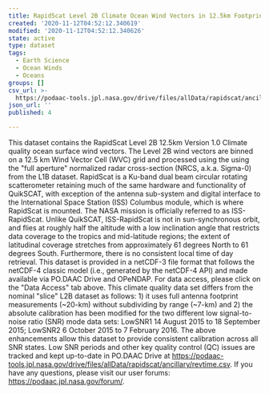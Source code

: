 ```yaml
---
title: RapidScat Level 2B Climate Ocean Wind Vectors in 12.5km Footprints
created: '2020-11-12T04:52:12.340619'
modified: '2020-11-12T04:52:12.340626'
state: active
type: dataset
tags:
  - Earth Science
  - Ocean Winds
  - Oceans
groups: []
csv_url: >-
  https://podaac-tools.jpl.nasa.gov/drive/files/allData/rapidscat/ancillary/revtime.csv
json_url: ''
published: 4

---
```

This dataset contains the RapidScat Level 2B 12.5km Version 1.0 Climate quality ocean surface wind vectors. The Level 2B wind vectors are binned on a 12.5 km Wind Vector Cell (WVC) grid and processed using the using the "full aperture" normalized radar cross-section (NRCS, a.k.a. Sigma-0) from the L1B dataset. RapidScat is a Ku-band dual beam circular rotating scatterometer retaining much of the same hardware and functionality of QuikSCAT, with exception of the antenna sub-system and digital interface to the International Space Station (ISS) Columbus module, which is where RapidScat is mounted. The NASA mission is officially referred to as ISS-RapidScat. Unlike QuikSCAT, ISS-RapidScat is not in sun-synchronous orbit, and flies at roughly half the altitude with a low inclination angle that restricts data coverage to the tropics and mid-latitude regions; the extent of latitudinal coverage stretches from approximately 61 degrees North to 61 degrees South. Furthermore, there is no consistent local time of day retrieval. This dataset is provided in a netCDF-3 file format that follows the netCDF-4 classic model (i.e., generated by the netCDF-4 API) and made available via PO.DAAC Drive and OPeNDAP. For data access, please click on the "Data Access" tab above. This climate quality data set differs from the nominal "slice" L2B dataset as follows: 1) it uses full antenna footprint measurements (~20-km) without subdividing by range (~7-km) and 2) the absolute calibration has been modified for the two different low signal-to-noise ratio (SNR) mode data sets: LowSNR1 14 August 2015 to 18 September 2015; LowSNR2 6 October 2015 to 7 February 2016. The above enhancements allow this dataset to provide consistent calibration across all SNR states. Low SNR periods and other key quality control (QC) issues are tracked and kept up-to-date in PO.DAAC Drive at https://podaac-tools.jpl.nasa.gov/drive/files/allData/rapidscat/ancillary/revtime.csv. If you have any questions, please visit our user forums: https://podaac.jpl.nasa.gov/forum/.
